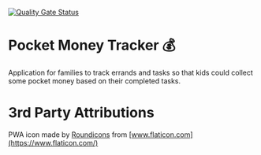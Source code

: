 [![Quality Gate Status](https://sonarcloud.io/api/project_badges/measure?project=tlaukkanen_pomotr-app&metric=alert_status)](https://sonarcloud.io/dashboard?id=tlaukkanen_pomotr-app)

# Pocket Money Tracker 💰

Application for families to track errands and tasks so that kids could collect some pocket money based on their completed tasks.

# 3rd Party Attributions

PWA icon made by [Roundicons](https://www.flaticon.com/authors/roundicons) from [www.flaticon.com](https://www.flaticon.com/)